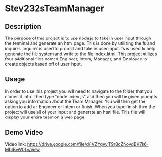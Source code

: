 # Stev232sTeamManager

## Description

The purpose of this project is to use node.js to take in user input through the terminal and generate an html page. This is done by utilizing the fs and inquirer. Inquirer is used to prompt and take in user input. fs is used to help generate the file system and write to the file index.html. This project utilizes four additional files named Engineer, Intern, Manager, and Employee to create objects based off of user input.

## Usage

In order to use this project you will need to navigate to the folder that you cloned it into. Then type "node index.js" and then you will be given prompts asking you information about the Team Manager. You will then get the option to add an Engineer or Intern or finish. When you type finish then the project will use all of your input and generate an html file. This file will display your entire team on a web page.

## Demo Video

Video link: https://drive.google.com/file/d/1VZYqvyiT9r8cZNovdBK7k6-MbIBvW0Lv/view